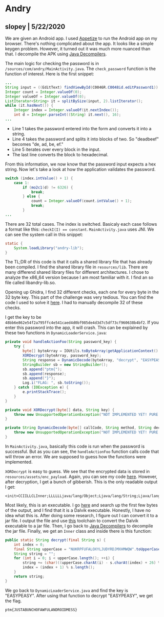 # Andry
## slopey | 5/22/2020

We are given an Android app. I used [Appetize](https://appetize.io) to run the Android app on my browser. There's nothing complicated about the app. It looks like a simple keygen problem. However, it turned out it was much more nuanced than that. I decompile the APK using [Java Decompilers](http://www.javadecompilers.com/). 

The main logic for checking the password is in `/sources/com/andry/MainActivity.java`. The `check_password` function is the function of interest. Here is the first snippet:
```java
...
String input = ((EditText) findViewById(C0046R.C0048id.editPassword1)).getText().toString();
Integer count = Integer.valueOf(0);
Integer valueOf = Integer.valueOf(0);
ListIterator<String> it = splitBySize(input, 2).listIterator();
while (it.hasNext()) {
    Integer index = Integer.valueOf(it.nextIndex());
    int d = Integer.parseInt((String) it.next(), 16);
...
```
- Line 1 takes the password entered into the form and converts it into a string.
- Line 4 takes the password and splits it into blocks of two. So "deadbeef" becomes "de, ad, be, ef."
- Line 5 iterates over every block in the input.
- The last line converts the block to hexadecimal.

From this information, we now know that the password input expects a hex string. Now let's take a look at how the application validates the password.
```java
switch (index.intValue() + 1) {
    case 1:
        if (mo2c1(d) != 6326) {
            break;
        } else {
            count = Integer.valueOf(count.intValue() + 1);
            break;
        }
...
```
There are 32 total cases. The index is switched. Basicaly each case follows a format like this: `checkI(I) == constant`. `MainActivity.java` uses JNI. We can see the system call in this snippet:
```java
static {
    System.loadLibrary("andry-lib");
}
```
The TL;DR of this code is that it calls a shared library file that has already been compiled. I find the shared library file in `resources/lib`. There are many differend shared library files for different architectures. I chose to analyze the x86_64 version because I am most familiar with it. I find an so file called libandry-lib.so. 

Opening up Ghidra, I find 32 different checks, each one for every byte in the 32 byte key. This part of the challenge was very tedious. You can find the code I used to solve it [here](andry.py). I had to manually decompile 32 of these checks.

I get the key to be `48bb6e862e54f2a795ffc4e541caed4d0bf985de4d3d7c5df73cf960638b4bf2`. If you enter this password into the app, it will crash. This can be explained by these two functions in `DynamicLoaderService.java`:
```java
private void handleActionFoo(String password_key) {
    try {
        byte[] byteArray = IOUtils.toByteArray(getApplicationContext().getAssets().open("enc_payload"));
        XORDecrypt(byteArray, password_key);
        String response = DynamicDecode(byteArray, "decrypt", "EASYPEASY");
        StringBuilder sb = new StringBuilder();
        sb.append("ptm{");
        sb.append(response);
        sb.append("}");
        Log.i("FLAG: ", sb.toString());
    } catch (IOException e) {
        e.printStackTrace();
    }
}

private void XORDecrypt(byte[] data, String key) {
    throw new UnsupportedOperationException("NOT IMPLEMENTED YET! PURE GUESSING!");
}

private String DynamicDecode(byte[] callCode, String method, String decode_key) {
    throw new UnsupportedOperationException("NOT IMPLEMENTED YET! PURE GUESSING!");
}
```
In `MainActivity.java`, basically this code is run when the password is successful. But as you can see, the `handleActionFoo` function calls code that will throw an error. We are supposed to guess how the functions were implemented. 

`XORDecrypt` is easy to guess. We see that the encrypted data is stored in `resources/assets/enc_payload`. Again, you can see my code [here](andry.py). However, after decryption, I get a bunch of gibberish. This is the only readable output I get:
```
<init>CCIILLCLInner;LLLLLLjava/lang/Object;Ljava/lang/String;Ljava/lang/StringBuilder;NUKRPFUFALOXYLJUDYRDJMXHMWQWVappendcharAtdecryptencryptkeeplengttoString
```
Most likely, this is an executable. I go [here](https://en.wikipedia.org/wiki/List_of_file_signatures) and search up the first few bytes of the output, and I find that it is a Dalvik executable. Honestly, I have no idea what this is. After doing some research, I figure out I can convert it to a jar file. I output the file and use [this](https://github.com/pxb1988/dex2jar) toolchain to convert the Dalvik executable to a jar file. Then, I go back to [Java Decompilers](http://www.javadecompilers.com/) to decompile the jar file. Finally, we get an `Inner` class and inside there is this function:
```java
public static String decrypt(final String s) {
    int index = 0;
    final String upperCase = "NUKRPFUFALOXYLJUDYRDJMXHMWQW".toUpperCase();
    String string = "";
    for (int i = 0; i < upperCase.length(); ++i) {
        string += (char)((upperCase.charAt(i) - s.charAt(index) + 26) % 26 + 65);
        index = (index + 1) % s.length();
    }
    return string;
}
```
We go back to `DynamicLoaderService.java` and find the key is "EASYPEASY". After using that function to decrypt "EASYPEASY", we get the flag.
```
ptm{JUSTABUNCHOFAWFULANDROIDMESS}
```
